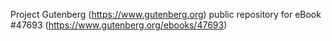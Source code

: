 Project Gutenberg (https://www.gutenberg.org) public repository for eBook #47693 (https://www.gutenberg.org/ebooks/47693)
